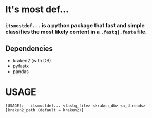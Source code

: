 # It's most def...

### `itsmostdef...` is a python package that fast and simple classifies the most likely content in a `.fastq|.fasta` file.


## Dependencies
* kraken2 (with DB)
* pyfastx 
* pandas

# USAGE

`[USAGE]:   itsmostdef... <fastq_file> <kraken_db> <n_threads> [kraken2_path (default = kraken2)]`
